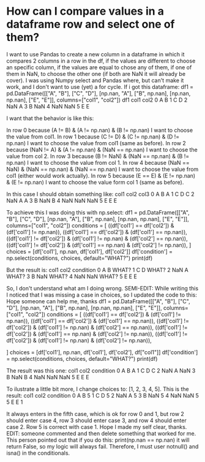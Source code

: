 
# How can I compare values in a dataframe row and select one of them?

I want to use Pandas to create a new column in a dataframe in which it compares 2 columns in a row in the df, if the values are different to choose an specific column, if the values are equal to chose any of them, if one of them in NaN, to choose the other one (if both are NaN it will already be cover). I was using Numpy select and Pandas where, but can't make it work, and I don't want to use (yet) a for cycle.
If i got this dataframe:
df1 = pd.DataFrame([["A", "B"], ["C", "D"], [np.nan, "A"], ["B", np.nan], [np.nan, np.nan], ["E", "E"]], columns=["col1", "col2"])
df1
  col1 col2
0    A    B
1    C    D
2  NaN    A
3    B  NaN
4  NaN  NaN
5    E    E

I want that the behavior is like this:

In row 0 because (A != B) & (A != np.nan) & (B != np.nan) I want to choose the value from col1.
In row 1 because (C != D) & (C != np.nan) & (D != np.nan) I want to choose the value from col1 (same as before).
In row 2 because (NaN != A) & (A != np.nan) & (NaN == np.nan) I want to choose the value from col 2.
In row 3 because (B != NaN) & (NaN == np.nan) & (B != np.nan) I want to choose the value from col 1.
In row 4 because (NaN == NaN) & (NaN == np.nan) & (NaN == np.nan) I want to choose the value from col1 (either would work actually).
In row 5 because (E == E) & (E != np.nan) & (E != np.nan) I want to choose the value form col 1 (same as before).

In this case I should obtain something like:
  col1 col2 col3
0    A    B    A
1    C    D    C
2  NaN    A    A
3    B  NaN    B
4  NaN  NaN  NaN
5    E    E    E

To achieve this I was doing this with np.select:
df1 = pd.DataFrame([["A", "B"], ["C", "D"], [np.nan, "A"], ["B", np.nan], [np.nan, np.nan], ["E", "E"]], columns=["col1", "col2"])
conditions = [
    ((df['col1'] == df['col2']) & (df['col1'] != np.nan)),
    ((df['col1'] == df['col2']) & (df['col1'] == np.nan)),
    ((df['col1'] != df['col2']) & (df['col1'] != np.nan) & (df['col2'] == np.nan)),
    ((df['col1'] != df['col2']) & (df['col1'] == np.nan) & (df['col2'] != np.nan)),
]
choices = [df['col1'], np.nan, df['col1'], df['col2']]
df['condition'] = np.select(conditions, choices, default="WHAT?")
print(df)

But the result is:
  col1 col2 condition
0    A    B     WHAT?
1    C    D     WHAT?
2  NaN    A     WHAT?
3    B  NaN     WHAT?
4  NaN  NaN     WHAT?
5    E    E         E

So, I don't understand what am I doing wrong.
SEMI-EDIT: While writing this I noticed that I was missing a case in choices, so I updated the code to this:
Hope someone can help me, thanks
df1 = pd.DataFrame([["A", "B"], ["C", "D"], [np.nan, "A"], ["B", np.nan], [np.nan, np.nan], ["E", "E"]], columns=["col1", "col2"])
conditions = [
    ((df['col1'] == df['col2']) & (df['col1'] != np.nan)),
    ((df['col1'] == df['col2']) & (df['col1'] == np.nan)),
    ((df['col1'] != df['col2']) & (df['col1'] != np.nan) & (df['col2'] == np.nan)),
    ((df['col1'] != df['col2']) & (df['col1'] == np.nan) & (df['col2'] != np.nan)),
    ((df['col1'] != df['col2']) & (df['col1'] != np.nan) & (df['col2'] != np.nan)),

]
choices = [df['col1'], np.nan, df['col1'], df['col2'], df["col1"]]
df['condition'] = np.select(conditions, choices, default="WHAT?")
print(df)

The result was this one:
  col1 col2 condition
0    A    B         A
1    C    D         C
2  NaN    A       NaN
3    B  NaN         B
4  NaN  NaN       NaN
5    E    E         E

To ilustrate a little bit more, I change choices to: [1, 2, 3, 4, 5]. This is the result:
  col1 col2 condition
0    A    B         5
1    C    D         5
2  NaN    A         5
3    B  NaN         5
4  NaN  NaN         5
5    E    E         1

It always enters in the fifth case, which is ok for row 0 and 1, but row 2 should enter case 4, row 3 should enter case 3, and row 4 should enter case 2. Row 5 is  correct with case 1.
Hope I made my self clear, thanks.
EDIT: someone commented and then delete something that worked for me. This person pointed out that if you do this: print(np.nan == np.nan) it will return False, so my logic will always fail. Therefore, I must user notnull() and isna() in the conditionals.

        
